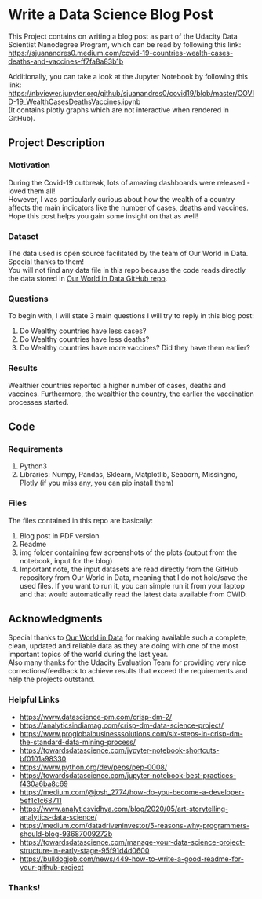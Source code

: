 # Write a Data Science Blog Post
This Project contains on writing a blog post as part of the Udacity Data Scientist Nanodegree Program, which can be read by following this link: https://sjuanandres0.medium.com/covid-19-countries-wealth-cases-deaths-and-vaccines-ff7fa8a83b1b

Additionally, you can take a look at the Jupyter Notebook by following this link: https://nbviewer.jupyter.org/github/sjuanandres0/covid19/blob/master/COVID-19_WealthCasesDeathsVaccines.ipynb \
(It contains plotly graphs which are not interactive when rendered in GitHub).

## Project Description

### Motivation
During the Covid-19 outbreak, lots of amazing dashboards were released - loved them all! \
However, I was particularly curious about how the wealth of a country affects the main indicators like the number of cases, deaths and vaccines. \
Hope this post helps you gain some insight on that as well!

### Dataset
The data used is open source facilitated by the team of Our World in Data. Special thanks to them!\
You will not find any data file in this repo because the code reads directly the data stored in [Our World in Data GitHub repo](https://github.com/owid/covid-19-data/tree/master/public/data).

### Questions
To begin with, I will state 3 main questions I will try to reply in this blog post:
1.	Do Wealthy countries have less cases?
2.	Do Wealthy countries have less deaths?
3.	Do Wealthy countries have more vaccines? Did they have them earlier?

### Results
Wealthier countries reported a higher number of cases, deaths and vaccines. Furthermore, the wealthier the country, the earlier the vaccination processes started.

## Code

### Requirements
1. Python3
2. Libraries: Numpy, Pandas, Sklearn, Matplotlib, Seaborn, Missingno, Plotly (if you miss any, you can pip install them)

### Files
The files contained in this repo are basically:
1. Blog post in PDF version
2. Readme
3. img folder containing few screenshots of the plots (output from the notebook, input for the blog)
4. Important note, the input datasets are read directly from the GitHub repository from Our World in Data, meaning that I do not hold/save the used files. If you want to run it, you can simple run it from your laptop and that would automatically read the latest data available from OWID.

## Acknowledgments
Special thanks to [Our World in Data](https://github.com/owid/covid-19-data) for making available such a complete, clean, updated and reliable data as they are doing with one of the most important topics of the world during the last year. \
Also many thanks for the Udacity Evaluation Team for providing very nice corrections/feedback to achieve results that exceed the requirements and help the projects outstand.

### Helpful Links
- https://www.datascience-pm.com/crisp-dm-2/
- https://analyticsindiamag.com/crisp-dm-data-science-project/
- https://www.proglobalbusinesssolutions.com/six-steps-in-crisp-dm-the-standard-data-mining-process/
- https://towardsdatascience.com/jypyter-notebook-shortcuts-bf0101a98330
- https://www.python.org/dev/peps/pep-0008/
- https://towardsdatascience.com/jupyter-notebook-best-practices-f430a6ba8c69
- https://medium.com/@josh_2774/how-do-you-become-a-developer-5ef1c1c68711
- https://www.analyticsvidhya.com/blog/2020/05/art-storytelling-analytics-data-science/
- https://medium.com/datadriveninvestor/5-reasons-why-programmers-should-blog-93687009272b
- https://towardsdatascience.com/manage-your-data-science-project-structure-in-early-stage-95f91d4d0600
- https://bulldogjob.com/news/449-how-to-write-a-good-readme-for-your-github-project


### Thanks!